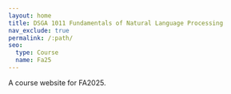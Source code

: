 ```yaml
---
layout: home
title: DSGA 1011 Fundamentals of Natural Language Processing
nav_exclude: true
permalink: /:path/
seo:
  type: Course
  name: Fa25
---
```


A course website for FA2025.

